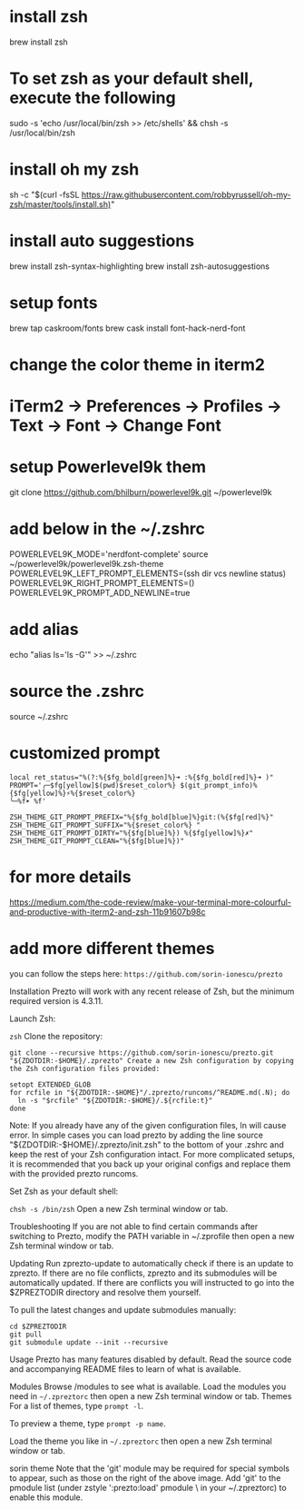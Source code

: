 # install zsh

brew install zsh

# To set zsh as your default shell, execute the following

sudo -s 'echo /usr/local/bin/zsh >> /etc/shells' && chsh -s /usr/local/bin/zsh

# install oh my zsh

sh -c "$(curl -fsSL <https://raw.githubusercontent.com/robbyrussell/oh-my-zsh/master/tools/install.sh)>"

# install auto suggestions

brew install zsh-syntax-highlighting
brew install zsh-autosuggestions

# setup fonts

brew tap caskroom/fonts
brew cask install font-hack-nerd-font

# change the color theme in iterm2

# iTerm2 -> Preferences -> Profiles -> Text -> Font -> Change Font

# setup Powerlevel9k them

git clone <https://github.com/bhilburn/powerlevel9k.git> ~/powerlevel9k

# add below in the ~/.zshrc

POWERLEVEL9K_MODE='nerdfont-complete'
source ~/powerlevel9k/powerlevel9k.zsh-theme
POWERLEVEL9K_LEFT_PROMPT_ELEMENTS=(ssh dir vcs newline status)
POWERLEVEL9K_RIGHT_PROMPT_ELEMENTS=()
POWERLEVEL9K_PROMPT_ADD_NEWLINE=true

# add alias

echo "alias ls='ls -G'" >> ~/.zshrc

# source the .zshrc

source ~/.zshrc

# customized prompt

```
local ret_status="%(?:%{$fg_bold[green]%}➜ :%{$fg_bold[red]%}➜ )"
PROMPT='╭─$fg[yellow]$(pwd)$reset_color%} $(git_prompt_info)%{$fg[yellow]%}⚡%{$reset_color%}
╰─%f➤ %f'

ZSH_THEME_GIT_PROMPT_PREFIX="%{$fg_bold[blue]%}git:(%{$fg[red]%}"
ZSH_THEME_GIT_PROMPT_SUFFIX="%{$reset_color%} "
ZSH_THEME_GIT_PROMPT_DIRTY="%{$fg[blue]%}) %{$fg[yellow]%}✗"
ZSH_THEME_GIT_PROMPT_CLEAN="%{$fg[blue]%})"
```

# for more details

<https://medium.com/the-code-review/make-your-terminal-more-colourful-and-productive-with-iterm2-and-zsh-11b91607b98c>

# add more different themes

you can follow the steps here: `https://github.com/sorin-ionescu/prezto`

Installation
Prezto will work with any recent release of Zsh, but the minimum required version is 4.3.11.

Launch Zsh:

`zsh`
Clone the repository:

`git clone --recursive https://github.com/sorin-ionescu/prezto.git "${ZDOTDIR:-$HOME}/.zprezto"
Create a new Zsh configuration by copying the Zsh configuration files provided:`

```
setopt EXTENDED_GLOB
for rcfile in "${ZDOTDIR:-$HOME}"/.zprezto/runcoms/^README.md(.N); do
  ln -s "$rcfile" "${ZDOTDIR:-$HOME}/.${rcfile:t}"
done
```

Note: If you already have any of the given configuration files, ln will cause error. In simple cases you can load prezto by adding the line source "${ZDOTDIR:-$HOME}/.zprezto/init.zsh" to the bottom of your .zshrc and keep the rest of your Zsh configuration intact. For more complicated setups, it is recommended that you back up your original configs and replace them with the provided prezto runcoms.

Set Zsh as your default shell:

`chsh -s /bin/zsh`
Open a new Zsh terminal window or tab.

Troubleshooting
If you are not able to find certain commands after switching to Prezto, modify the PATH variable in ~/.zprofile then open a new Zsh terminal window or tab.

Updating
Run zprezto-update to automatically check if there is an update to zprezto. If there are no file conflicts, zprezto and its submodules will be automatically updated. If there are conflicts you will instructed to go into the $ZPREZTODIR directory and resolve them yourself.

To pull the latest changes and update submodules manually:

```
cd $ZPREZTODIR
git pull
git submodule update --init --recursive
```

Usage
Prezto has many features disabled by default. Read the source code and accompanying README files to learn of what is available.

Modules
Browse /modules to see what is available.
Load the modules you need in `~/.zpreztorc` then open a new Zsh terminal window or tab.
Themes
For a list of themes, type `prompt -l`.

To preview a theme, type `prompt -p name`.

Load the theme you like in `~/.zpreztorc` then open a new Zsh terminal window or tab.

sorin theme Note that the 'git' module may be required for special symbols to appear, such as those on the right of the above image. Add 'git' to the pmodule list (under zstyle ':prezto:load' pmodule \ in your ~/.zpreztorc) to enable this module.
